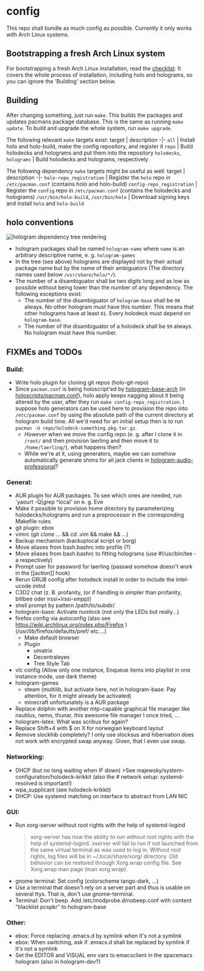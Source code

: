 # config

This repo shall bundle as much config as possible.
Currently it only works with Arch Linux systems.


## Bootstrapping a fresh Arch Linux system

For bootstrapping a fresh Arch Linux installation, read the [checklist](./checklist.md).
It covers the whole process of installation, including holo and holograms, so you can ignore the 'Building' section below.


## Building

After changing something, just run `make`. This builds the packages and updates pacmans package database.
This is the same as running `make update`. To build and upgrade the whole system, run `make upgrade`.

The following relevant `make` targets exist:
target | description
-|-
`all` | Install holo and holo-build, make the config repository, and register it
`repo` | Build holodecks and holograms and put them into the repository
`holodecks`, `holograms` | Build holodecks and holograms, respectively

The following dependency `make` targets might be useful as well:
target | description
-|-
`holo-repo_registration` | Register the `holo` repo in `/etc/pacman.conf` (contains holo and holo-build)
`config-repo_registration` | Register the `config` repo in `/etc/pacman.conf` (contains the holodecks and holograms)
`/usr/bin/holo-build`, `/usr/bin/holo` | Download signing keys and install `holo` and `holo-build`


## holo conventions

![hologram dependency tree rendering](./tree.png)

- hologram packages shall be named `hologram-name` where `name` is an arbitrary descriptive name, e.&nbsp;g. `hologram-games`
- In the tree (see above) holograms are displayed not by their actual package name but by the name of their ambiguators (The directory names used below `/usr/share/holo/*/`).
- The number of a disambiguator shall be two digits long and as low as possible without being lower than the number of any dependency. The following exceptions exist:
  - The number of the disambiguator of `hologram-base` shall be `00` always. No other hologram must have this number. This means that other holograms have at least `01`. Every holodeck must depend on `hologram-base`.
  - The number of the disambiguator of a holodeck shall be `99` always. No hologram must have this number.


## FIXMEs and TODOs

### Build:
  - Write holo plugin for cloning git repos (holo-git-repo)
  - Since `pacman.conf` is being holoscript'ed by [hologram-base-arch](./hologram-base-arch) (in [holoscripts/pacman.conf](./holoscripts/pacman.conf)), holo apply keeps nagging about it being altered by the user, after they run `make config-repo_registration`. I suppose holo generators can be used here to provision the repo into `/etc/pacman.conf` by using the absolute path of the current directory at hologram build time. All we'd need for an initial setup then is to run `pacman -U repo/holodeck-something.pkg.tar.gz`.
    - *However* when we move the config repo (e.&nbsp;g. after I clone it in `/root/` and then provision laerling and then move it to `/home/laerling/`), what happens then?
    - While we're at it, using generators, maybe we can somehow automatically generate shims for all jack clients in [hologram-audio-professional](./hologram-audio-professional)?

### General:
  - AUR plugin for AUR packages. To see which ones are needed, run `yaourt -Q|grep ^local' on e.&nbsp;g. Eve
  - Make it possible to provision home directory by parameterizing holodecks/holograms and run a preprocessor in the corresponding Makefile rules
  - git plugin: ebox
  - vimrc (git clone ... && cd .vim && make && ...)
  - Backup mechanism (backuplocal script or borg)
  - Move aliases from bash.bashrc into profile (?)
  - Move aliases from bash.bashrc to fitting holograms (use #!/usr/bin/tee -a respectively)
  - Prompt user for password for laerling (passwd somehow doesn't work in the [[action]] hook)
  - Rerun GRUB config after holodeck install in order to include the intel-ucode initrd
  - C3D2 chat (z. B. profanity, (or if handling is simpler than profanity, bitlbee oder irssi+irssi-xmpp))
  - shell prompt by pattern <git-repo-name>/path/to/subdir/
  - hologram-base: Activate numlock (not only the LEDs but really...)
  - firefox config via autoconfig (also see https://wiki.archlinux.org/index.php/Firefox ) (/usr/lib/firefox/defaults/pref/ etc....)
    - Make default browser
    - Plugin
      - umatrix
      - Decentraleyes
      - Tree Style Tab
  - vlc config (Allow only one instance, Enqueue items into playlist in one instance mode, use dark theme)
  - hologram-games
    - steam (multilib, but activate here, not in hologram-base. Pay attention, for it might already be activated)
    - minecraft unfortunately is a AUR package
  - Replace dolphin with another mtp-capable graphical file manager like nautilus, nemo, thunar, this awesome file manager I once tried, ...
  - hologram-latex: What was scribus for again?
  - Replace Shift+4 with $ on X for norwegian keyboard layout
  - Remove slockhib completely? I only use slocksus and hibernation does not work with encrypted swap anyway. Given, that I even use swap.

### Networking:
  - DHCP (but no long waiting when IF down) >See majewsky/system-configuration/holodeck-krikkit (also the # network setup: systemd-resolved is important!)
  - wpa_supplicant (see holodeck-krikkit)
  - DHCP: Use systemd matching on interface to abstract from LAN NIC

### GUI:
  - Run xorg-server without root rights with the help of systemd-logind
    > xorg-server has now the ability to run without root rights with
    > the help of systemd-logind. xserver will fail to run if not launched
    > from the same virtual terminal as was used to log in.
    > Without root rights, log files will be in ~/.local/share/xorg/ directory.
    > Old behavior can be restored through Xorg.wrap config file.
    > See Xorg.wrap man page (man xorg.wrap).
  - gnome terminal: Set config (colorscheme tango-dark, ...)
  - Use a terminal that doesn't rely on a server part and thus is usable on several ttys. That is, don't use gnome-terminal.
  - Terminal: Don't beep. Add /etc/modprobe.d/nobeep.conf with content "blacklist pcspkr" to hologram-base

### Other:
  - ebox: Force replacing .emacs.d by symlink when it's not a symlink
  - ebox: When switching, ask if .emacs.d shall be replaced by symlink if it's not a symlink
  - Set the EDITOR and VISUAL env vars to emacsclient in the spacemacs hologram (also in hologram-dev?)

